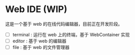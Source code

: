 # Web IDE (WIP)

这是一个基于 web 的在线代码编辑器，目前正在开发阶段。

- [ ] terminal : 运行在 web 上的终端，基于 WebContainer 实现
- [ ] editor : 基于 web 的编辑器
- [ ] file : 基于 web 的文件管理器